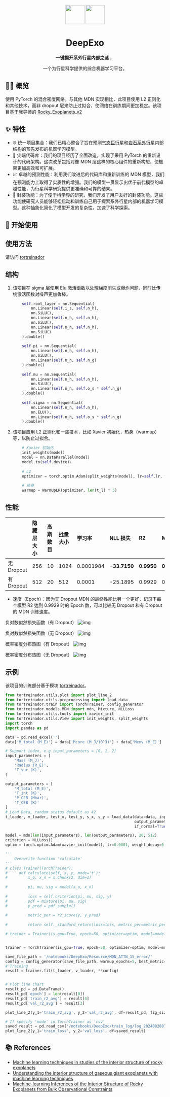
<a name="readme-top"></a>

<div align="center">

<img height="60" src="https://github.com/VectorZhao/deepexo/blob/master/docs/icon-512%402x.png">
<img height="60" src="https://github.com/VectorZhao/deepexo/blob/master/docs/icon-512%402x-colorful.png">

<h1 align="center">DeepExo</h1>

<b> 一键揭开系外行星内部之谜 </b>，

一个为行星科学提供的综合机器学习平台。

</div>

## 👋🏻 概览
使用 PyTorch 的混合密度网络。与其他 MDN 实现相比，此项目使用 L2 正则化和其他技术，而非 dropout 层来防止过拟合，使网络在训练期间更加稳定。该项目基于我导师的 [Rocky_Exoplanets_v2](https://github.com/VectorZhao/Rocky_Exoplanets_v2)
## ✨ 特性
- 🌐 统一项目集合：我们已精心整合了旨在预测[气态巨行星](https://github.com/VectorZhao/ExtrasolarGasGiants)和[岩石系外行星](https://github.com/VectorZhao/Rocky_Exoplanets_v2)内部结构的预先发布的机器学习模型。
- 🔧 尖端代码库：我们的项目经历了全面改造，实现了采用 PyTorch 的重新设计的代码架构。这次改革包括对像 MDN 层这样的核心组件的重新构想，使框架更加高效和可扩展。
- 📈 卓越的预测性能：利用我们改进后的代码库和重新训练的 MDN 模型，我们在预测能力上取得了实质性的增强。我们的模型一贯显示出优于前代模型的卓越性能，为行星科学研究提供更准确和可靠的结果。
- 🧩 封装功能：为了便于科学界的研究，我们开发了用户友好的封装功能。这些功能使研究人员能够轻松启动和训练自己用于探索系外行星内部的机器学习模型。这种抽象化简化了模型开发的复杂性，加速了科学探索。

## 🚀 开始使用

## 使用方法

请访问 [tortreinador](https://github.com/ArdenteX/tortreinador)

## 结构
1. 该项目在 sigma 层使用 Elu 激活函数以处理梯度消失或爆炸问题，同时比传统激活函数对噪声更加鲁棒。
    ```python
        self.root_layer = nn.Sequential(
            nn.Linear(self.i_s, self.n_h),
            nn.SiLU(),
            nn.Linear(self.n_h, self.n_h),
            nn.SiLU(),
            nn.Linear(self.n_h, self.n_h),
            nn.SiLU()
        ).double()
        
        self.pi = nn.Sequential(
            nn.Linear(self.n_h, self.n_h),
            nn.SiLU(),
            nn.Linear(self.n_h, self.n_g)
        ).double()
        
        self.mu = nn.Sequential(
            nn.Linear(self.n_h, self.n_h),
            nn.SiLU(),
            nn.Linear(self.n_h, self.o_s * self.n_g)
        ).double()
        
        self.sigma = nn.Sequential(
            nn.Linear(self.n_h, self.n_h),
            nn.ELU(),
            nn.Linear(self.n_h, self.o_s * self.n_g)
        ).double()
    ```
2. 该项目应用 L2 正则化和一些技术，比如 Xavier 初始化，热身（warmup）等，以防止过拟合。
    ```python
        # Xavier 初始化
        init_weights(model)
        model = nn.DataParallel(model)
        model.to(self.device)\
        
        # L2
        optimizer = torch.optim.Adam(split_weights(model), lr=self.lr, weight_decay=self.w_d)
        
        # 热身
        warmup = WarmUpLR(optimizer, len(t_l) * 5)
    ```

## 性能
|                 | 隐藏层大小 | 高斯数目 | 批量大小 | 学习率 | NLL 损失     | R2         | MSE        | 速度（Epoch）    |
|:----------------|:------------|:-------------------|:-----------|:--------------|:-------------|:-----------|:-----------|:-----------------|
| 无 Dropout | 256         | 10                 | 1024       | 0.0001984     | **-33.7150** | **0.9950** | **0.0002** | **79**           |
| 有 Dropout     | 512         | 20                 | 512        | 0.0001        | -25.1895     | 0.9929     | 0.0003     | 120              |


- 速度（Epoch）：因为无 Dropout MDN 的最终性能比另一个更好，记录下每个模型 R2 达到 0.9929 时的 Epoch 数，可以比较无 Dropout 和有 Dropout 的 MDN 训练速度。

负对数似然损失函数（有 Dropout）
![img](Rock/Imgs/MDN_MRCk2_loss_20230524.png)

负对数似然损失函数（无 Dropout）
![img](Rock/Imgs/MRCk2_MDN20231129_TrainValLoss.png)

概率密度分布热图（有 Dropout）
![img](Rock/Imgs/img_2.png)

概率密度分布热图（无 Dropout）
![img](Rock/Imgs/prediction_MRCk2_20231201.png)

## 示例
该项目的训练部分基于模块 [tortreinador](https://github.com/ArdenteX/tortreinador)。

```python
from tortreinador.utils.plot import plot_line_2
from tortreinador.utils.preprocessing import load_data
from tortreinador.train import TorchTrainer, config_generator
from tortreinador.models.MDN import mdn, Mixture, NLLLoss
from tortreinador.utils.tools import xavier_init
from tortreinador.utils.View import init_weights, split_weights
import torch
import pandas as pd

data = pd.read_excel('')
data['M_total (M_E)'] = data['Mcore (M_J/10^3)'] + data['Menv (M_E)']

# Support index, e.g input_parameters = [0, 1, 2]
input_parameters = [
    'Mass (M_J)',
    'Radius (R_E)',
    'T_sur (K)',
]

output_parameters = [
    'M_total (M_E)',
    'T_int (K)',
    'P_CEB (Mbar)',
    'T_CEB (K)'
]
# Load Data, random status default as 42
t_loader, v_loader, test_x, test_y, s_x, s_y = load_data(data=data, input_parameters=input_parameters,
                                                         output_parameters=output_parameters,
                                                         if_normal=True, if_shuffle=True, batch_size=512, feature_range=(0, 1), if_double=True, n_workers=4)

model = mdn(len(input_parameters), len(output_parameters), 20, 512)
criterion = NLLLoss()
optim = torch.optim.Adam(xavier_init(model), lr=0.0001, weight_decay=0.001)

'''
    Overwrite function 'calculate' 
'''
# class Trainer(TorchTrainer):
#     def calculate(self, x, y, mode='t'):
#         x_o, x_n = x.chunk(2, dim=1)
        
#         pi, mu, sig = model(x_o, x_n)
        
#         loss = self.criterion(pi, mu, sig, y)
#         pdf = mixture(pi, mu, sig)
#         y_pred = pdf.sample()
        
#         metric_per = r2_score(y, y_pred)
        
#         return self._standard_return(loss=loss, metric_per=metric_per, mode=mode, y=y, y_pred=y_pred)

# trainer = Trainer(is_gpu=True, epoch=50, optimizer=optim, model=model, criterion=criterion)


trainer = TorchTrainer(is_gpu=True, epoch=50, optimizer=optim, model=model, criterion=criterion)

save_file_path = '/notebooks/DeepExo/Resource/MDN_ATTN_15_error/'
config = config_generator(save_file_path, warmup_epochs=5, best_metric=0.8, lr_milestones=[12, 22, 36, 67, 75, 89, 106], lr_decay_rate=0.7)
# Training
result = trainer.fit(t_loader, v_loader, **config)


# Plot line chart
result_pd = pd.DataFrame()
result_pd['epoch'] = len(result[0])
result_pd['train_r2_avg'] = result[4]
result_pd['val_r2_avg'] = result[3]

plot_line_2(y_1='train_r2_avg', y_2='val_r2_avg', df=result_pd, fig_size=(10, 6))

# If specify 'mode' in TorchTrainer as 'csv'
saved_result = pd.read_csv('/notebooks/DeepExo/train_log/log_202408280744.csv')
plot_line_2(y_1='train_loss', y_2='val_loss', df=saved_result)
```

## 📚 References
- [Machine learning techniques in studies of the interior structure of rocky exoplanets](https://www.aanda.org/articles/aa/abs/2021/06/aa40375-21/aa40375-21.html)
- [Understanding the interior structure of gaseous giant exoplanets with machine learning techniques](https://www.aanda.org/articles/aa/abs/2022/02/aa42874-21/aa42874-21.html)
- [Machine-learning Inferences of the Interior Structure of Rocky Exoplanets from Bulk Observational Constraints](https://iopscience.iop.org/article/10.3847/1538-4365/acf31a)
